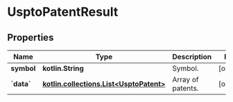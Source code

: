 
# UsptoPatentResult

## Properties
Name | Type | Description | Notes
------------ | ------------- | ------------- | -------------
**symbol** | **kotlin.String** | Symbol. |  [optional]
**&#x60;data&#x60;** | [**kotlin.collections.List&lt;UsptoPatent&gt;**](UsptoPatent.md) | Array of patents. |  [optional]



